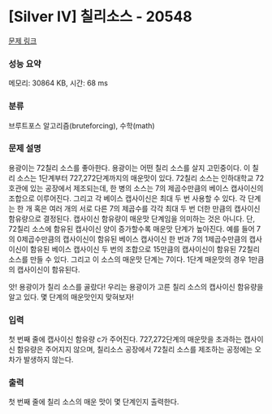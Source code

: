 # [Silver IV] 칠리소스 - 20548 

[문제 링크](https://www.acmicpc.net/problem/20548) 

### 성능 요약

메모리: 30864 KB, 시간: 68 ms

### 분류

브루트포스 알고리즘(bruteforcing), 수학(math)

### 문제 설명

<p>용광이는 72칠리 소스를 좋아한다. 용광이는 어떤 칠리 소스를 살지 고민중이다. 이 칠리 소스는 1단계부터 727,272단계까지의 매운맛이 있다. 72칠리 소스는 인하대학교 72호관에 있는 공장에서 제조되는데, 한 병의 소스는 7의 제곱수만큼의 베이스 캡사이신의 조합으로 이루어진다. 그리고 각 베이스 캡사이신은 최대 두 번 사용할 수 있다. 각 단계는 한 개 혹은 여러 개의 서로 다른 7의 제곱수를 각각 최대 두 번 더한 만큼의 캡사이신 함유량으로 결정된다. 캡사이신 함유량이 매운맛 단계임을 의미하는 것은 아니다. 단, 72칠리 소스에 함유된 캡사이신 양이 증가할수록 매운맛 단계가 높아진다. 예를 들어 7의 0제곱수만큼의 캡사이신이 함유된 베이스 캡사이신 한 번과 7의 1제곱수만큼의 캡사이신이 함유된 베이스 캡사이신 두 번의 조합으로 15만큼의 캡사이신이 함유된 72칠리 소스를 만들 수 있다. 그리고 이 소스의 매운맛 단계는 7이다. 1단계 매운맛의 경우 1만큼의 캡사이신이 함유된다.</p>

<p> </p>

<p>앗! 용광이가 칠리 소스를 골랐다! 우리는 용광이가 고른 칠리 소스의 캡사이신 함유량을 알고 있다. 몇 단계의 매운맛인지 맞혀보자!</p>

### 입력 

 <p>첫 번째 줄에 캡사이신 함유량 c가 주어진다. 727,272단계의 매운맛을 초과하는 캡사이신 함유량은 주어지지 않으며, 칠리소스 공장에서 72칠리 소스를 제조하는 공정에는 오차가 발생하지 않는다.</p>

### 출력 

 <p>첫 번째 줄에 칠리 소스의 매운 맛이 몇 단계인지 출력한다.</p>

